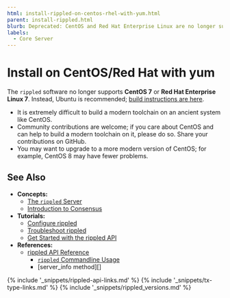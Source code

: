 ```yaml
---
html: install-rippled-on-centos-rhel-with-yum.html
parent: install-rippled.html
blurb: Deprecated: CentOS and Red Hat Enterprise Linux are no longer supported.
labels:
  - Core Server
---
```

# Install on CentOS/Red Hat with yum

The `rippled` software no longer supports **CentOS 7** or **Red Hat Enterprise Linux 7**. Instead, Ubuntu is recommended; [build instructions are here](https://github.com/XRPLF/rippled/blob/develop/BUILD.md).

- It is extremely difficult to build a modern toolchain on an ancient system like CentOS.
- Community contributions are welcome; if you care about CentOS and can help to build a modern toolchain on it, please do so. Share your contributions on GitHub.
- You may want to upgrade to a more modern version of CentOS; for example, CentOS 8 may have fewer problems.


## See Also

- **Concepts:**
    - [The `rippled` Server](xrpl-servers.html)
    - [Introduction to Consensus](intro-to-consensus.html)
- **Tutorials:**
    - [Configure rippled](configure-rippled.html)
    - [Troubleshoot rippled](troubleshoot-the-rippled-server.html)
    - [Get Started with the rippled API](get-started-using-http-websocket-apis.html)
- **References:**
    - [rippled API Reference](http-websocket-apis.html)
        - [`rippled` Commandline Usage](commandline-usage.html)
        - [server_info method][]


<!--{# common link defs #}-->
{% include '_snippets/rippled-api-links.md' %}
{% include '_snippets/tx-type-links.md' %}
{% include '_snippets/rippled_versions.md' %}
